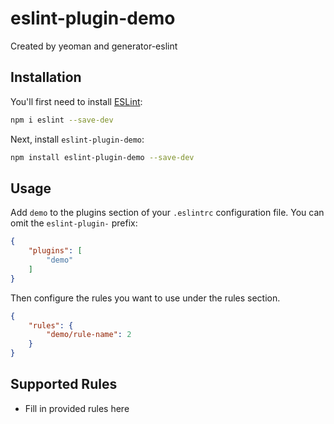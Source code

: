 # eslint-plugin-demo

Created by yeoman and generator-eslint

## Installation

You'll first need to install [ESLint](https://eslint.org/):

```sh
npm i eslint --save-dev
```

Next, install `eslint-plugin-demo`:

```sh
npm install eslint-plugin-demo --save-dev
```

## Usage

Add `demo` to the plugins section of your `.eslintrc` configuration file. You can omit the `eslint-plugin-` prefix:

```json
{
    "plugins": [
        "demo"
    ]
}
```


Then configure the rules you want to use under the rules section.

```json
{
    "rules": {
        "demo/rule-name": 2
    }
}
```

## Supported Rules

* Fill in provided rules here


